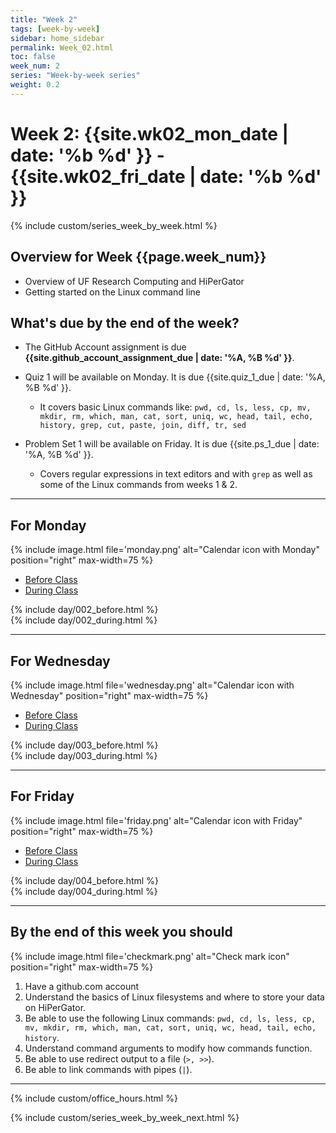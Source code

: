 ```yaml
---
title: "Week 2"
tags: [week-by-week]
sidebar: home_sidebar
permalink: Week_02.html
toc: false
week_num: 2
series: "Week-by-week series"
weight: 0.2
---
```


# Week 2: {{site.wk02_mon_date | date: '%b %d' }} - {{site.wk02_fri_date | date: '%b %d' }}

{% include custom/series_week_by_week.html %}

## Overview for Week {{page.week_num}}


* Overview of UF Research Computing and HiPerGator
* Getting started on the Linux command line

## What's due by the end of the week?

* The GitHub Account assignment is due **{{site.github_account_assignment_due | date: '%A, %B %d' }}**.
* Quiz 1 will be available on Monday. It is due {{site.quiz_1_due | date: '%A, %B %d' }}.
  * It covers basic Linux commands like: `pwd, cd, ls, less, cp, mv, mkdir, rm, which, man, cat, sort, uniq, wc, head, tail, echo, history, grep, cut, paste, join, diff, tr, sed`

* Problem Set 1 will be available on Friday. It is due {{site.ps_1_due | date: '%A, %B %d' }}.
  * Covers regular expressions in text editors and with `grep` as well as some of the Linux commands from weeks 1 & 2.

---

## For Monday

{% include image.html file='monday.png' alt="Calendar icon with Monday" position="right" max-width=75 %}

<ul id="MondayTabs" class="nav nav-tabs">
    <li class="active"><a href="#MonBefore" data-toggle="tab">Before Class</a></li>
    <li><a href="#MonDuring" data-toggle="tab">During Class</a></li>
</ul>
<div class="tab-content">
    <div role="tabpanel" class="tab-pane active" id="MonBefore">
      {% include day/002_before.html %}
    </div>
    <div role="tabpanel" class="tab-pane" id="MonDuring">
      {% include day/002_during.html %}
    </div>
</div>

---

## For Wednesday

{% include image.html file='wednesday.png' alt="Calendar icon with Wednesday" position="right" max-width=75 %}

<ul id="WednesdayTabs" class="nav nav-tabs">
    <li class="active"><a href="#WedBefore" data-toggle="tab">Before Class</a></li>
    <li><a href="#WedDuring" data-toggle="tab">During Class</a></li>
</ul>
<div class="tab-content">
    <div role="tabpanel" class="tab-pane active" id="WedBefore">
      {% include day/003_before.html %}
    </div>
    <div role="tabpanel" class="tab-pane" id="WedDuring">
      {% include day/003_during.html %}
    </div>
</div>

---

## For Friday

{% include image.html file='friday.png' alt="Calendar icon with Friday" position="right" max-width=75 %}

<ul id="FridayTabs" class="nav nav-tabs">
    <li class="active"><a href="#FriBefore" data-toggle="tab">Before Class</a></li>
    <li><a href="#FriDuring" data-toggle="tab">During Class</a></li>
</ul>
<div class="tab-content">
    <div role="tabpanel" class="tab-pane active" id="FriBefore">
      {% include day/004_before.html %}
    </div>
    <div role="tabpanel" class="tab-pane" id="FriDuring">
      {% include day/004_during.html %}
    </div>
</div>

---

## By the end of this week you should

{% include image.html file='checkmark.png' alt="Check mark icon" position="right" max-width=75 %}

1. Have a github.com account
1. Understand the basics of Linux filesystems and where to store your data on HiPerGator.
1. Be able to use the following Linux commands: `pwd, cd, ls, less, cp, mv, mkdir, rm, which, man, cat, sort, uniq, wc, head, tail, echo, history`.
1. Understand command arguments to modify how commands function.
1. Be able to use redirect output to a file (`>, >>`).
1. Be able to link commands with pipes (`|`).


<hr>

{% include custom/office_hours.html %}

{% include custom/series_week_by_week_next.html %}